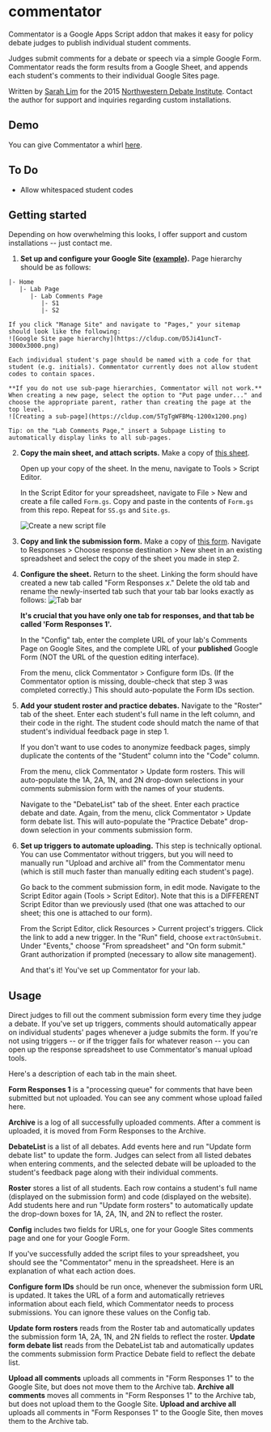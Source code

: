 # commentator
Commentator is a Google Apps Script addon that makes it easy for policy debate judges to publish individual student comments.

Judges submit comments for a debate or speech via a simple Google Form. Commentator reads the form results from a Google Sheet, and appends each student's comments to their individual Google Sites page.

Written by [Sarah Lim](http://sarahlim.com) for the 2015 [Northwestern Debate Institute](http://nhsi.northwestern.edu/debate-institute/). Contact the author for support and inquiries regarding custom installations.

## Demo
You can give Commentator a whirl [here](https://sites.google.com/a/sarahlim.com/commentator-demo/).

## To Do
* Allow whitespaced student codes

## Getting started
Depending on how overwhelming this looks, I offer support and custom installations -- just contact me.

1. **Set up and configure your Google Site ([example](https://sites.google.com/site/2015nudebateinstitute/home)).** Page hierarchy should be as follows:
```
|- Home
   |- Lab Page
      |- Lab Comments Page
         |- S1
         |- S2
```
    If you click "Manage Site" and navigate to "Pages," your sitemap should look like the following:
    ![Google Site page hierarchy](https://cldup.com/D5Ji41uncT-3000x3000.png)

    Each individual student's page should be named with a code for that student (e.g. initials). Commentator currently does not allow student codes to contain spaces.

    **If you do not use sub-page hierarchies, Commentator will not work.** When creating a new page, select the option to "Put page under..." and choose the appropriate parent, rather than creating the page at the top level.
    ![Creating a sub-page](https://cldup.com/5TgTgWFBMq-1200x1200.png)

    Tip: on the "Lab Comments Page," insert a Subpage Listing to automatically display links to all sub-pages.

2. **Copy the main sheet, and attach scripts.** Make a copy of [this sheet](https://docs.google.com/spreadsheets/d/1vTvlFovMUcyNTOOpluA67tOM9XwTZz6zvmJFmOTq5iQ/edit?usp=sharing).

    Open up your copy of the sheet. In the menu, navigate to Tools > Script Editor.

    In the Script Editor for your spreadsheet, navigate to File > New and create a file called `Form.gs`. Copy and paste in the contents of `Form.gs` from this repo. Repeat for `SS.gs` and `Site.gs`.

    ![Create a new script file](https://cldup.com/mSrvdSqWOa.png) 

3. **Copy and link the submission form.** Make a copy of [this form](https://docs.google.com/forms/d/1kJvUYSyfdG0HiC0eJAuKLHYSOdwOElH0HbQAfSbTTe0/edit?usp=sharing). Navigate to Responses > Choose response destination > New sheet in an existing spreadsheet and select the copy of the sheet you made in step 2.

4. **Configure the sheet.** Return to the sheet. Linking the form should have created a new tab called "Form Responses *x*." Delete the old tab and rename the newly-inserted tab such that your tab bar looks exactly as follows: 
    ![Tab bar](https://cldup.com/eVzalr0EVe-2000x2000.png)

    **It's crucial that you have only one tab for responses, and that tab be called 'Form Responses 1'.**

    In the "Config" tab, enter the complete URL of your lab's Comments Page on Google Sites, and the complete URL of your **published** Google Form (NOT the URL of the question editing interface).

    From the menu, click Commentator > Configure form IDs. (If the Commentator option is missing, double-check that step 3 was completed correctly.) This should auto-populate the Form IDs section.

5. **Add your student roster and practice debates.** Navigate to the "Roster" tab of the sheet. Enter each student's full name in the left column, and their code in the right. The student code should match the name of that student's individual feedback page in step 1.

    If you don't want to use codes to anonymize feedback pages, simply duplicate the contents of the "Student" column into the "Code" column.

    From the menu, click Commentator > Update form rosters. This will auto-populate the 1A, 2A, 1N, and 2N drop-down selections in your comments submission form with the names of your students.

    Navigate to the "DebateList" tab of the sheet. Enter each practice debate and date. Again, from the menu, click Commentator > Update form debate list. This will auto-populate the "Practice Debate" drop-down selection in your comments submission form.

6.  **Set up triggers to automate uploading.** This step is technically optional. You can use Commentator without triggers, but you will need to manually run "Upload and archive all" from the Commentator menu (which is still much faster than manually editing each student's page).

    Go back to the comment submission form, in edit mode. Navigate to the Script Editor again (Tools > Script Editor). Note that this is a DIFFERENT Script Editor than we previously used (that one was attached to our sheet; this one is attached to our form).

    From the Script Editor, click Resources > Current project's triggers. Click the link to add a new trigger. In the "Run" field, choose `extractOnSubmit`. Under "Events," choose "From spreadsheet" and "On form submit." Grant authorization if prompted (necessary to allow site management).

    And that's it! You've set up Commentator for your lab.

## Usage

Direct judges to fill out the comment submission form every time they judge a debate. If you've set up triggers, comments should automatically appear on individual students' pages whenever a judge submits the form. If you're not using triggers -- or if the trigger fails for whatever reason -- you can open up the response spreadsheet to use Commentator's manual upload tools.

Here's a description of each tab in the main sheet.

**Form Responses 1** is a "processing queue" for comments that have been submitted but not uploaded. You can see any comment whose upload failed here.

**Archive** is a log of all successfully uploaded comments. After a comment is uploaded, it is moved from Form Responses to the Archive.

**DebateList** is a list of all debates. Add events here and run "Update form debate list" to update the form. Judges can select from all listed debates when entering comments, and the selected debate will be uploaded to the student's feedback page along with their individual comments.

**Roster** stores a list of all students. Each row contains a student's full name (displayed on the submission form) and code (displayed on the website). Add students here and run "Update form rosters" to automatically update the drop-down boxes for 1A, 2A, 1N, and 2N to reflect the roster.

**Config** includes two fields for URLs, one for your Google Sites comments page and one for your Google Form.

If you've successfully added the script files to your spreadsheet, you should see the "Commentator" menu in the spreadsheet. Here is an explanation of what each action does.

**Configure form IDs** should be run once, whenever the submission form URL is updated. It takes the URL of a form and automatically retrieves information about each field, which Commentator needs to process submissions. You can ignore these values on the Config tab.

**Update form rosters** reads from the Roster tab and automatically updates the submission form 1A, 2A, 1N, and 2N fields to reflect the roster.
**Update form debate list** reads from the DebateList tab and automatically updates the comments submission form Practice Debate field to reflect the debate list.

**Upload all comments** uploads all comments in "Form Responses 1" to the Google Site, but does not move them to the Archive tab.
**Archive all comments** moves all comments in "Form Responses 1" to the Archive tab, but does not upload them to the Google Site.
**Upload and archive all** uploads all comments in "Form Responses 1" to the Google Site, then moves them to the Archive tab.
